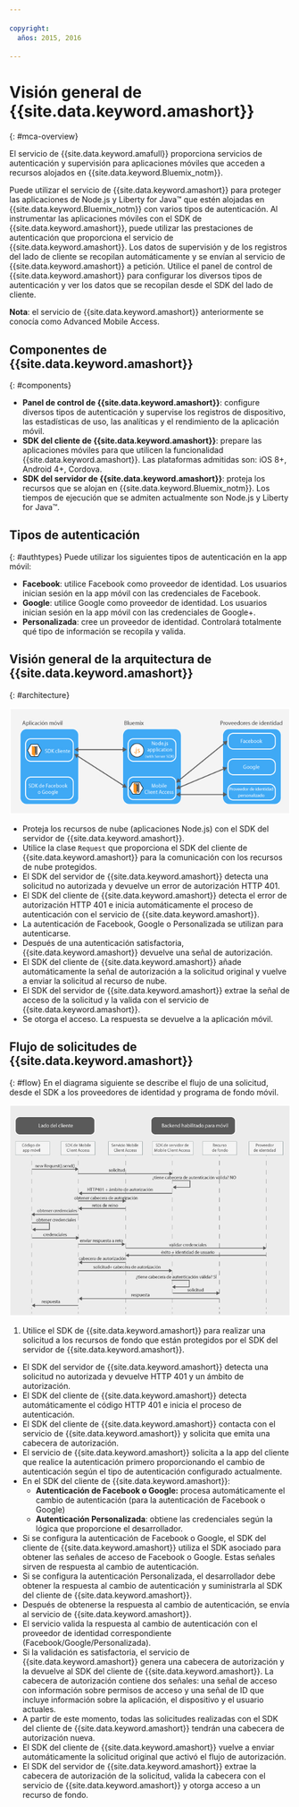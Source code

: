 ```yaml
---

copyright:
  años: 2015, 2016

---
```


# Visión general de {{site.data.keyword.amashort}}
{: #mca-overview}

El servicio de {{site.data.keyword.amafull}} proporciona servicios de autenticación y supervisión para aplicaciones móviles que acceden a recursos alojados en {{site.data.keyword.Bluemix_notm}}.

Puede utilizar el servicio de {{site.data.keyword.amashort}} para proteger las aplicaciones de Node.js y Liberty for Java&trade; que estén alojadas en {{site.data.keyword.Bluemix_notm}} con varios tipos de autenticación. Al instrumentar las aplicaciones móviles con el SDK de {{site.data.keyword.amashort}}, puede utilizar las prestaciones de autenticación que proporciona el servicio de {{site.data.keyword.amashort}}. Los datos de supervisión y de los registros del lado de cliente se recopilan automáticamente y se envían al servicio de {{site.data.keyword.amashort}} a petición. Utilice el panel de control de {{site.data.keyword.amashort}} para configurar los diversos tipos de autenticación y ver los datos que se recopilan desde el SDK del lado de cliente.

**Nota**: el servicio de {{site.data.keyword.amashort}} anteriormente se conocía como Advanced Mobile Access.

## Componentes de {{site.data.keyword.amashort}}
{: #components}

* **Panel de control de {{site.data.keyword.amashort}}**: configure diversos tipos de autenticación y supervise los registros de dispositivo, las estadísticas de uso, las analíticas y el rendimiento de la aplicación móvil.
* **SDK del cliente de {{site.data.keyword.amashort}}**: prepare las aplicaciones móviles para que utilicen la funcionalidad {{site.data.keyword.amashort}}. Las plataformas admitidas son: iOS 8+, Android 4+, Cordova.
* **SDK del servidor de {{site.data.keyword.amashort}}**: proteja los recursos que se alojan en {{site.data.keyword.Bluemix_notm}}. Los tiempos de ejecución que se admiten actualmente son Node.js y Liberty for Java&trade;. 

## Tipos de autenticación
{: #authtypes}
Puede utilizar los siguientes tipos de autenticación en la app móvil:
* **Facebook**: utilice Facebook como proveedor de identidad. Los usuarios inician sesión en la app móvil con las credenciales de Facebook.
* **Google**: utilice Google como proveedor de identidad. Los usuarios inician sesión en la app móvil con las credenciales de Google+.
* **Personalizada**: cree un proveedor de identidad. Controlará totalmente qué tipo de información se recopila y valida.

## Visión general de la arquitectura de {{site.data.keyword.amashort}}
{: #architecture}

![imagen](images/mca-overview.jpg)

* Proteja los recursos de nube (aplicaciones Node.js) con el SDK del servidor de {{site.data.keyword.amashort}}.
* Utilice la clase `Request` que proporciona el SDK del cliente de {{site.data.keyword.amashort}}  para la comunicación con los recursos de nube protegidos.
* El SDK del servidor de {{site.data.keyword.amashort}} detecta una solicitud no autorizada y devuelve un error de autorización HTTP 401.
* El SDK del cliente de {{site.data.keyword.amashort}} detecta el error de autorización HTTP 401 e inicia automáticamente el proceso de autenticación con el servicio de {{site.data.keyword.amashort}}.
* La autenticación de Facebook, Google o Personalizada se utilizan para autenticarse.
* Después de una autenticación satisfactoria, {{site.data.keyword.amashort}} devuelve una señal de autorización.
* El SDK del cliente de {{site.data.keyword.amashort}} añade automáticamente la señal de autorización a la solicitud original y vuelve a enviar la solicitud al recurso de nube.
* El SDK del servidor de {{site.data.keyword.amashort}} extrae la señal de acceso de la solicitud y la valida con el servicio de {{site.data.keyword.amashort}}.
* Se otorga el acceso.  La respuesta se devuelve a la aplicación móvil.

## Flujo de solicitudes de {{site.data.keyword.amashort}}
{: #flow}
En el diagrama siguiente se describe el flujo de una solicitud, desde el SDK a los proveedores de identidad y programa de fondo móvil.

![imagen](images/mca-sequence-overview.jpg)

1. Utilice el SDK de {{site.data.keyword.amashort}} para realizar una solicitud a los recursos de fondo que están protegidos por el SDK del servidor de {{site.data.keyword.amashort}}.
* El SDK del servidor de {{site.data.keyword.amashort}} detecta una solicitud no autorizada y devuelve HTTP 401 y un ámbito de autorización.
* El SDK del cliente de {{site.data.keyword.amashort}} detecta automáticamente el código HTTP 401 e inicia el proceso de autenticación.
* El SDK del cliente de {{site.data.keyword.amashort}} contacta con el servicio de {{site.data.keyword.amashort}} y solicita que emita una cabecera de autorización.
* El servicio de {{site.data.keyword.amashort}} solicita a la app del cliente que realice la autenticación primero proporcionando el cambio de autenticación según el tipo de autenticación configurado actualmente.
* En el SDK del cliente de {{site.data.keyword.amashort}}:
   *  **Autenticación de Facebook o Google:** procesa automáticamente el cambio de autenticación (para la autenticación de Facebook o Google)
   * **Autenticación Personalizada**: obtiene las credenciales según la lógica que proporcione el desarrollador.
* Si se configura la autenticación de Facebook o Google, el SDK del cliente de {{site.data.keyword.amashort}} utiliza el SDK asociado para obtener las señales de acceso de Facebook o Google. Estas señales sirven de respuesta al cambio de autenticación.
* Si se configura la autenticación Personalizada, el desarrollador debe obtener la respuesta al cambio de autenticación y suministrarla al SDK del cliente de {{site.data.keyword.amashort}}.
* Después de obtenerse la respuesta al cambio de autenticación, se envía al servicio de {{site.data.keyword.amashort}}.
* El servicio valida la respuesta al cambio de autenticación con el proveedor de identidad correspondiente (Facebook/Google/Personalizada).
* Si la validación es satisfactoria, el servicio de {{site.data.keyword.amashort}} genera una cabecera de autorización y la devuelve al SDK del cliente de {{site.data.keyword.amashort}}. La cabecera de autorización contiene dos señales: una señal de acceso con información sobre permisos de acceso y una señal de ID que incluye información sobre la aplicación, el dispositivo y el usuario actuales.
* A partir de este momento, todas las solicitudes realizadas con el SDK del cliente de {{site.data.keyword.amashort}} tendrán una cabecera de autorización nueva.
* El SDK del cliente de {{site.data.keyword.amashort}} vuelve a enviar automáticamente la solicitud original que activó el flujo de autorización.
* El SDK del servidor de {{site.data.keyword.amashort}} extrae la cabecera de autorización de la solicitud, valida la cabecera con el servicio de {{site.data.keyword.amashort}} y otorga acceso a un recurso de fondo.
